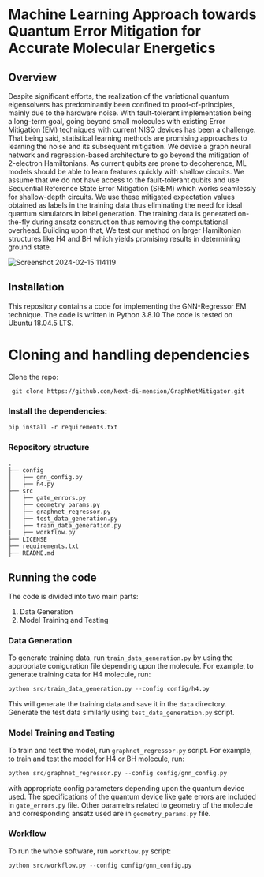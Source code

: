# Machine Learning Approach towards Quantum Error Mitigation for Accurate Molecular Energetics

## Overview

Despite significant efforts, the realization of the variational quantum eigensolvers has predominantly been confined to proof-of-principles, mainly due to the hardware noise. With fault-tolerant implementation being a long-term goal, going beyond small molecules with existing Error Mitigation (EM) techniques with current NISQ devices has been a challenge.  That being said, statistical learning methods are promising approaches to learning the noise and its subsequent mitigation. We devise a graph neural network and regression-based architecture to go beyond the mitigation of 2-electron Hamiltonians. As current qubits are prone to decoherence, ML models should be able to learn features quickly with shallow circuits. We assume that we do not have access to the fault-tolerant qubits and use Sequential Reference State Error Mitigation (SREM) which works seamlessly for shallow-depth circuits. We use these mitigated expectation values obtained as labels in the training data thus eliminating the need for ideal quantum simulators in label generation. The training data is generated on-the-fly during ansatz construction thus removing the computational overhead. Building upon that, We test our method on larger Hamiltonian structures like H4 and BH which yields promising results in determining ground state. 

![Screenshot 2024-02-15 114119](https://github.com/Next-di-mension/GraphNetErrorMitigator/assets/98448938/32bb08cf-e866-49a3-9104-fb405187e34e)


## Installation
This repository contains a code for implementing the GNN-Regressor EM technique. The code is written in Python 3.8.10 The code is tested on Ubuntu 18.04.5 LTS.

# Cloning and handling dependencies 
Clone the repo:
```
 git clone https://github.com/Next-di-mension/GraphNetMitigator.git
```
### Install the dependencies:
```
pip install -r requirements.txt
```
### Repository structure
```
.
├── config
│   ├── gnn_config.py
│   ├── h4.py
├── src
│   ├── gate_errors.py
│   ├── geometry_params.py
│   ├── graphnet_regressor.py
│   ├── test_data_generation.py
│   ├── train_data_generation.py
|   ├── workflow.py
├── LICENSE
├── requirements.txt
├── README.md

```

## Running the code
The code is divided into two main parts:
1. Data Generation
2. Model Training and Testing

### Data Generation
To generate training data, run `train_data_generation.py` by using the appropriate coniguration file depending upon the molecule. For example, to generate training data for H4 molecule, run:
```python
python src/train_data_generation.py --config config/h4.py
```
This will generate the training data and save it in the `data` directory. Generate the test data similarly using `test_data_generation.py` script. 

### Model Training and Testing
To train and test the model, run `graphnet_regressor.py` script. For example, to train and test the model for H4 or BH molecule, run:
```python
python src/graphnet_regressor.py --config config/gnn_config.py
```
with appropriate config parameters depending upon the quantum device used. The specifications of the quantum device like gate errors are included in `gate_errors.py` file. Other parametrs related to geometry of the molecule and corresponding ansatz used are in `geometry_params.py` file.

### Workflow
To run the whole software, run `workflow.py` script:
```python   
python src/workflow.py --config config/gnn_config.py
```



